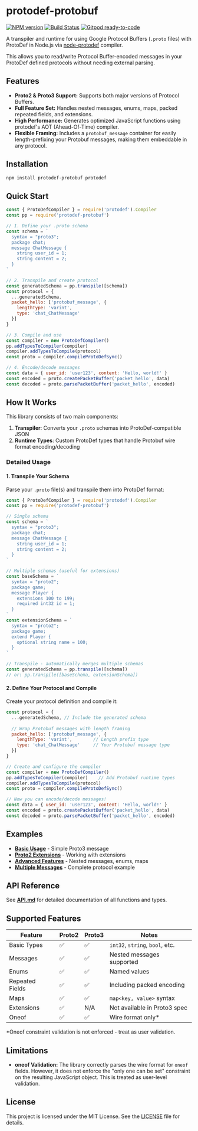 # protodef-protobuf
[![NPM version](https://img.shields.io/npm/v/protodef-protobuf.svg)](http://npmjs.com/package/protodef-protobuf)
[![Build Status](https://github.com/extremeheat/protodef-protobuf/actions/workflows/ci.yml/badge.svg)](https://github.com/extremeheat/protodef-protobuf/actions/workflows/)
[![Gitpod ready-to-code](https://img.shields.io/badge/Gitpod-ready--to--code-blue?logo=gitpod)](https://gitpod.io/#https://github.com/extremeheat/protodef-protobuf)

A transpiler and runtime for using Google Protocol Buffers (`.proto` files) with ProtoDef in Node.js via [node-protodef](https://github.com/ProtoDef-io/node-protodef) compiler.

This allows you to read/write Protocol Buffer-encoded messages in your ProtoDef defined protocols without needing external parsing.

## Features

- **Proto2 & Proto3 Support:** Supports both major versions of Protocol Buffers.
- **Full Feature Set:** Handles nested messages, enums, maps, packed repeated fields, and extensions.
- **High Performance:** Generates optimized JavaScript functions using protodef's AOT (Ahead-Of-Time) compiler.
- **Flexible Framing:** Includes a `protobuf_message` container for easily length-prefixing your Protobuf messages, making them embeddable in any protocol.

## Installation

```sh
npm install protodef-protobuf protodef
```

## Quick Start

```js
const { ProtoDefCompiler } = require('protodef').Compiler
const pp = require('protodef-protobuf')

// 1. Define your .proto schema
const schema = `
  syntax = "proto3";
  package chat;
  message ChatMessage {
    string user_id = 1;
    string content = 2;
  }
`

// 2. Transpile and create protocol
const generatedSchema = pp.transpile([schema])
const protocol = {
  ...generatedSchema,
  packet_hello: ['protobuf_message', {
    lengthType: 'varint',
    type: 'chat_ChatMessage'
  }]
}

// 3. Compile and use
const compiler = new ProtoDefCompiler()
pp.addTypesToCompiler(compiler)
compiler.addTypesToCompile(protocol)
const proto = compiler.compileProtoDefSync()

// 4. Encode/decode messages
const data = { user_id: 'user123', content: 'Hello, world!' }
const encoded = proto.createPacketBuffer('packet_hello', data)
const decoded = proto.parsePacketBuffer('packet_hello', encoded)
```

## How It Works

This library consists of two main components:

1. **Transpiler**: Converts your `.proto` schemas into ProtoDef-compatible JSON
2. **Runtime Types**: Custom ProtoDef types that handle Protobuf wire format encoding/decoding

### Detailed Usage

#### 1. Transpile Your Schema

Parse your `.proto` file(s) and transpile them into ProtoDef format:

```js
const { ProtoDefCompiler } = require('protodef').Compiler
const pp = require('protodef-protobuf')

// Single schema
const schema = `
  syntax = "proto3";
  package chat;
  message ChatMessage {
    string user_id = 1;
    string content = 2;
  }
`

// Multiple schemas (useful for extensions)
const baseSchema = `
  syntax = "proto2";
  package game;
  message Player {
    extensions 100 to 199;
    required int32 id = 1;
  }
`
const extensionSchema = `
  syntax = "proto2";  
  package game;
  extend Player {
    optional string name = 100;
  }
`

// Transpile - automatically merges multiple schemas
const generatedSchema = pp.transpile([schema])
// or: pp.transpile([baseSchema, extensionSchema])
```

#### 2. Define Your Protocol and Compile

Create your protocol definition and compile it:

```js
const protocol = {
  ...generatedSchema, // Include the generated schema
  
  // Wrap Protobuf messages with length framing
  packet_hello: ['protobuf_message', {
    lengthType: 'varint',        // Length prefix type
    type: 'chat_ChatMessage'     // Your Protobuf message type
  }]
}

// Create and configure the compiler
const compiler = new ProtoDefCompiler()
pp.addTypesToCompiler(compiler)    // Add Protobuf runtime types
compiler.addTypesToCompile(protocol)
const proto = compiler.compileProtoDefSync()

// Now you can encode/decode messages!
const data = { user_id: 'user123', content: 'Hello, world!' }
const encoded = proto.createPacketBuffer('packet_hello', data)
const decoded = proto.parsePacketBuffer('packet_hello', encoded)
```

## Examples

- **[Basic Usage](examples/basic.js)** - Simple Proto3 message
- **[Proto2 Extensions](examples/extensions.js)** - Working with extensions
- **[Advanced Features](examples/advanced.js)** - Nested messages, enums, maps
- **[Multiple Messages](examples/multiple-messages.js)** - Complete protocol example

## API Reference

See **[API.md](docs/API.md)** for detailed documentation of all functions and types.

## Supported Features

| Feature | Proto2 | Proto3 | Notes |
|---------|--------|--------|-------|
| Basic Types | ✅ | ✅ | `int32`, `string`, `bool`, etc. |
| Messages | ✅ | ✅ | Nested messages supported |
| Enums | ✅ | ✅ | Named values |
| Repeated Fields | ✅ | ✅ | Including packed encoding |
| Maps | ✅ | ✅ | `map<key, value>` syntax |
| Extensions | ✅ | N/A | Not available in Proto3 spec |
| Oneof | ✅ | ✅ | Wire format only* |

*Oneof constraint validation is not enforced - treat as user validation.

## Limitations

- **oneof Validation:** The library correctly parses the wire format for `oneof` fields. However, it does not enforce the "only one can be set" constraint on the resulting JavaScript object. This is treated as user-level validation.


## License

This project is licensed under the MIT License. See the [LICENSE](LICENSE) file for details.
